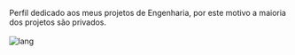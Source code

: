 Perfil dedicado aos meus projetos de Engenharia, por este motivo a maioria dos projetos são privados.<br><br>
![lang](https://github-readme-stats.vercel.app/api/top-langs/?username=brunohermes) 
